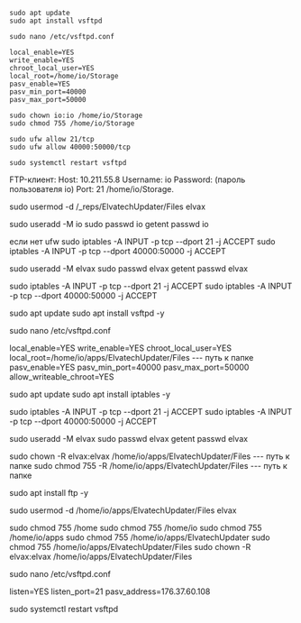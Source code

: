 ```
sudo apt update
sudo apt install vsftpd
```
```
sudo nano /etc/vsftpd.conf
```
```
local_enable=YES
write_enable=YES
chroot_local_user=YES
local_root=/home/io/Storage
pasv_enable=YES
pasv_min_port=40000
pasv_max_port=50000
```
```
sudo chown io:io /home/io/Storage
sudo chmod 755 /home/io/Storage
```
```
sudo ufw allow 21/tcp
sudo ufw allow 40000:50000/tcp
```
```
sudo systemctl restart vsftpd
```

FTP-клиент:
Host: 10.211.55.8
Username: io
Password: (пароль пользователя io)
Port: 21
/home/io/Storage.




sudo usermod -d /_reps/ElvatechUpdater/Files elvax











sudo useradd -M io
sudo passwd io
getent passwd io


если нет ufw 
sudo iptables -A INPUT -p tcp --dport 21 -j ACCEPT
sudo iptables -A INPUT -p tcp --dport 40000:50000 -j ACCEPT






sudo useradd -M elvax
sudo passwd elvax
getent passwd elvax

sudo iptables -A INPUT -p tcp --dport 21 -j ACCEPT
sudo iptables -A INPUT -p tcp --dport 40000:50000 -j ACCEPT













sudo apt update
sudo apt install vsftpd -y

sudo nano /etc/vsftpd.conf

local_enable=YES
write_enable=YES
chroot_local_user=YES
local_root=/home/io/apps/ElvatechUpdater/Files --- путь к папке
pasv_enable=YES
pasv_min_port=40000
pasv_max_port=50000
allow_writeable_chroot=YES



sudo apt update
sudo apt install iptables -y

sudo iptables -A INPUT -p tcp --dport 21 -j ACCEPT
sudo iptables -A INPUT -p tcp --dport 40000:50000 -j ACCEPT

sudo useradd -M elvax
sudo passwd elvax
getent passwd elvax

sudo chown -R elvax:elvax /home/io/apps/ElvatechUpdater/Files --- путь к папке
sudo chmod 755 -R /home/io/apps/ElvatechUpdater/Files --- путь к папке
 
sudo apt install ftp -y

sudo usermod -d /home/io/apps/ElvatechUpdater/Files elvax

sudo chmod 755 /home
sudo chmod 755 /home/io
sudo chmod 755 /home/io/apps
sudo chmod 755 /home/io/apps/ElvatechUpdater
sudo chmod 755 /home/io/apps/ElvatechUpdater/Files
sudo chown -R elvax:elvax /home/io/apps/ElvatechUpdater/Files





sudo nano /etc/vsftpd.conf

listen=YES
listen_port=21
pasv_address=176.37.60.108


sudo systemctl restart vsftpd